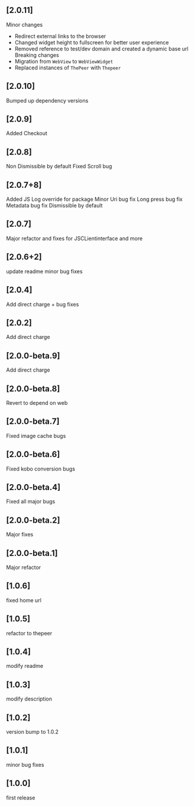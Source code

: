## [2.0.11]
Minor changes
- Redirect external links to the browser
- Changed widget height to fullscreen for better user experience
- Removed reference to test/dev domain and created a dynamic base url
Breaking changes
- Migration from `WebView` to `WebViewWidget`
- Replaced instances of `ThePeer` with `Thepeer`

## [2.0.10]
Bumped up dependency versions

## [2.0.9]
Added Checkout

## [2.0.8]

Non Dismissible by default
Fixed Scroll bug

## [2.0.7+8]

Added JS Log override for package
Minor Uri bug fix
Long press bug fix
Metadata bug fix
Dismissible by default

## [2.0.7]

Major refactor and fixes for JSCLientinterface and more

## [2.0.6+2]

update readme
minor bug fixes

## [2.0.4]

Add direct charge + bug fixes

## [2.0.2]

Add direct charge

## [2.0.0-beta.9]

Add direct charge

## [2.0.0-beta.8]

Revert to depend on web

## [2.0.0-beta.7]

Fixed image cache bugs

## [2.0.0-beta.6]

Fixed kobo conversion bugs

## [2.0.0-beta.4]

Fixed all major bugs

## [2.0.0-beta.2]

Major fixes

## [2.0.0-beta.1]

Major refactor

## [1.0.6]

fixed home url

## [1.0.5]

refactor to thepeer

## [1.0.4]

modify readme

## [1.0.3]

modify description

## [1.0.2]

version bump to 1.0.2

## [1.0.1]

minor bug fixes

## [1.0.0]

first release
